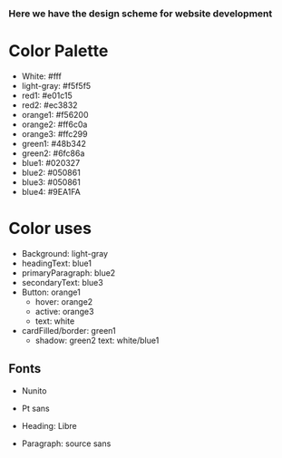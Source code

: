 ### Here we have the design scheme for website development

# Color Palette

- White: #fff
- light-gray: #f5f5f5
- red1: #e01c15
- red2: #ec3832
- orange1: #f56200
- orange2: #ff6c0a
- orange3: #ffc299
- green1: #48b342
- green2: #6fc86a
- blue1: #020327
- blue2: #050861
- blue3: #050861
- blue4: #9EA1FA

# Color uses

- Background: light-gray
- headingText: blue1
- primaryParagraph: blue2
- secondaryText: blue3
- Button: orange1
  - hover: orange2
  - active: orange3
  - text: white
- cardFilled/border: green1
  - shadow: green2
    text: white/blue1

## Fonts

- Nunito
- Pt sans

- Heading: Libre
- Paragraph: source sans
